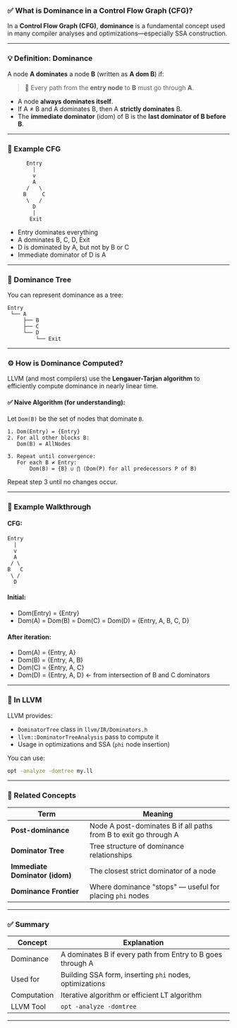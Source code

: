 ### ✅ What is **Dominance** in a Control Flow Graph (CFG)?

In a **Control Flow Graph (CFG)**, **dominance** is a fundamental concept used in many compiler analyses and optimizations—especially SSA construction.

---

### 💡 Definition: Dominance

A node **A dominates** a node **B** (written as **A dom B**) if:

> 🔹 Every path from the **entry node** to **B** must go through **A**.

* A node **always dominates itself**.
* If A ≠ B and A dominates B, then A **strictly dominates** B.
* The **immediate dominator** (idom) of B is the **last dominator of B before B**.

---

### 🔁 Example CFG

```plaintext
      Entry
        |
        v
        A
      /   \
     B     C
      \   /
        D
        |
       Exit
```

* Entry dominates everything
* A dominates B, C, D, Exit
* D is dominated by A, but not by B or C
* Immediate dominator of D is A

---

### 🧠 Dominance Tree

You can represent dominance as a tree:

```plaintext
Entry
 └── A
     ├── B
     ├── C
     └── D
         └── Exit
```

---

### ⚙️ How is Dominance Computed?

LLVM (and most compilers) use the **Lengauer-Tarjan algorithm** to efficiently compute dominance in nearly linear time.

#### ✅ Naive Algorithm (for understanding):

Let `Dom(B)` be the set of nodes that dominate `B`.

```text
1. Dom(Entry) = {Entry}
2. For all other blocks B:
   Dom(B) = AllNodes

3. Repeat until convergence:
   For each B ≠ Entry:
       Dom(B) = {B} ∪ ⋂ (Dom(P) for all predecessors P of B)
```

Repeat step 3 until no changes occur.

---

### 🧪 Example Walkthrough

#### CFG:

```plaintext
Entry
  |
  v
  A
 / \
B   C
 \ /
  D
```

#### Initial:

* Dom(Entry) = {Entry}
* Dom(A) = Dom(B) = Dom(C) = Dom(D) = {Entry, A, B, C, D}

#### After iteration:

* Dom(A) = {Entry, A}
* Dom(B) = {Entry, A, B}
* Dom(C) = {Entry, A, C}
* Dom(D) = {Entry, A, D} ← from intersection of B and C dominators

---

### 🔧 In LLVM

LLVM provides:

* `DominatorTree` class in `llvm/IR/Dominators.h`
* `llvm::DominatorTreeAnalysis` pass to compute it
* Usage in optimizations and SSA (`phi` node insertion)

You can use:

```bash
opt -analyze -domtree my.ll
```

---

### 🧩 Related Concepts

| Term                           | Meaning                                                          |
| ------------------------------ | ---------------------------------------------------------------- |
| **Post-dominance**             | Node A post-dominates B if all paths from B to exit go through A |
| **Dominator Tree**             | Tree structure of dominance relationships                        |
| **Immediate Dominator (idom)** | The closest strict dominator of a node                           |
| **Dominance Frontier**         | Where dominance "stops" — useful for placing `phi` nodes         |

---

### ✅ Summary

| Concept     | Explanation                                                |
| ----------- | ---------------------------------------------------------- |
| Dominance   | A dominates B if every path from Entry to B goes through A |
| Used for    | Building SSA form, inserting `phi` nodes, optimizations    |
| Computation | Iterative algorithm or efficient LT algorithm              |
| LLVM Tool   | `opt -analyze -domtree`                                    |

---
